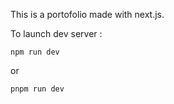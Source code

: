 This is a portofolio made with next.js.

To launch dev server :

`npm run dev`

 or 

`pnpm run dev`